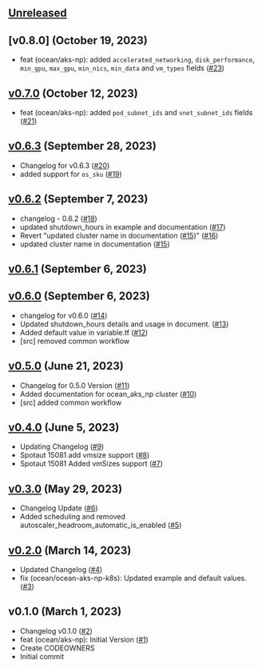 <a name="unreleased"></a>
## [Unreleased]

<a name="v0.8.0"></a>
## [v0.8.0] (October 19, 2023)

- feat (ocean/aks-np): added `accelerated_networking`, `disk_performance`, `min_gpu`, `max_gpu`, `min_nics`, `min_data` and `vm_types` fields ([#23](https://github.com/spotinst/terraform-spotinst-ocean-aks-np-k8s/issues/23))


<a name="v0.7.0"></a>
## [v0.7.0] (October 12, 2023)

- feat (ocean/aks-np): added `pod_subnet_ids` and `vnet_subnet_ids` fields ([#21](https://github.com/spotinst/terraform-spotinst-ocean-aks-np-k8s/issues/21))


<a name="v0.6.3"></a>
## [v0.6.3] (September 28, 2023)

- Changelog for v0.6.3 ([#20](https://github.com/spotinst/terraform-spotinst-ocean-aks-np-k8s/issues/20))
- added support for `os_sku` ([#19](https://github.com/spotinst/terraform-spotinst-ocean-aks-np-k8s/issues/19))


<a name="v0.6.2"></a>
## [v0.6.2] (September 7, 2023)

- changelog - 0.6.2 ([#18](https://github.com/spotinst/terraform-spotinst-ocean-aks-np-k8s/issues/18))
- updated shutdown_hours in example and documentation ([#17](https://github.com/spotinst/terraform-spotinst-ocean-aks-np-k8s/issues/17))
- Revert "updated cluster name in documentation ([#15](https://github.com/spotinst/terraform-spotinst-ocean-aks-np-k8s/issues/15))" ([#16](https://github.com/spotinst/terraform-spotinst-ocean-aks-np-k8s/issues/16))
- updated cluster name in documentation ([#15](https://github.com/spotinst/terraform-spotinst-ocean-aks-np-k8s/issues/15))


<a name="v0.6.1"></a>
## [v0.6.1] (September 6, 2023)



<a name="v0.6.0"></a>
## [v0.6.0] (September 6, 2023)

- changelog for v0.6.0 ([#14](https://github.com/spotinst/terraform-spotinst-ocean-aks-np-k8s/issues/14))
- Updated shutdown_hours details and usage in document. ([#13](https://github.com/spotinst/terraform-spotinst-ocean-aks-np-k8s/issues/13))
- Added default value in variable.tf ([#12](https://github.com/spotinst/terraform-spotinst-ocean-aks-np-k8s/issues/12))
- [src] removed common workflow


<a name="v0.5.0"></a>
## [v0.5.0] (June 21, 2023)

- Changelog for 0.5.0 Version ([#11](https://github.com/spotinst/terraform-spotinst-ocean-aks-np-k8s/issues/11))
- Added documentation for ocean_aks_np cluster ([#10](https://github.com/spotinst/terraform-spotinst-ocean-aks-np-k8s/issues/10))
- [src] added common workflow


<a name="v0.4.0"></a>
## [v0.4.0] (June 5, 2023)

- Updating Changelog ([#9](https://github.com/spotinst/terraform-spotinst-ocean-aks-np-k8s/issues/9))
- Spotaut 15081 add vmsize support ([#8](https://github.com/spotinst/terraform-spotinst-ocean-aks-np-k8s/issues/8))
- Spotaut 15081 Added vmSizes support ([#7](https://github.com/spotinst/terraform-spotinst-ocean-aks-np-k8s/issues/7))


<a name="v0.3.0"></a>
## [v0.3.0] (May 29, 2023)

- Changelog Update ([#6](https://github.com/spotinst/terraform-spotinst-ocean-aks-np-k8s/issues/6))
- Added scheduling and removed autoscaler_headroom_automatic_is_enabled ([#5](https://github.com/spotinst/terraform-spotinst-ocean-aks-np-k8s/issues/5))


<a name="v0.2.0"></a>
## [v0.2.0] (March 14, 2023)

- Updated Changelog ([#4](https://github.com/spotinst/terraform-spotinst-ocean-aks-np-k8s/issues/4))
- fix (ocean/ocean-aks-np-k8s): Updated example and default values. ([#3](https://github.com/spotinst/terraform-spotinst-ocean-aks-np-k8s/issues/3))


<a name="v0.1.0"></a>
## v0.1.0 (March 1, 2023)

- Changelog v0.1.0 ([#2](https://github.com/spotinst/terraform-spotinst-ocean-aks-np-k8s/issues/2))
- feat (ocean/aks-np): Initial Version ([#1](https://github.com/spotinst/terraform-spotinst-ocean-aks-np-k8s/issues/1))
- Create CODEOWNERS
- Initial commit


[Unreleased]: https://github.com/spotinst/terraform-spotinst-ocean-aks-np-k8s/compare/v0.7.0...HEAD
[v0.7.0]: https://github.com/spotinst/terraform-spotinst-ocean-aks-np-k8s/compare/v0.6.3...v0.7.0
[v0.6.3]: https://github.com/spotinst/terraform-spotinst-ocean-aks-np-k8s/compare/v0.6.2...v0.6.3
[v0.6.2]: https://github.com/spotinst/terraform-spotinst-ocean-aks-np-k8s/compare/v0.6.1...v0.6.2
[v0.6.1]: https://github.com/spotinst/terraform-spotinst-ocean-aks-np-k8s/compare/v0.6.0...v0.6.1
[v0.6.0]: https://github.com/spotinst/terraform-spotinst-ocean-aks-np-k8s/compare/v0.5.0...v0.6.0
[v0.5.0]: https://github.com/spotinst/terraform-spotinst-ocean-aks-np-k8s/compare/v0.4.0...v0.5.0
[v0.4.0]: https://github.com/spotinst/terraform-spotinst-ocean-aks-np-k8s/compare/v0.3.0...v0.4.0
[v0.3.0]: https://github.com/spotinst/terraform-spotinst-ocean-aks-np-k8s/compare/v0.2.0...v0.3.0
[v0.2.0]: https://github.com/spotinst/terraform-spotinst-ocean-aks-np-k8s/compare/v0.1.0...v0.2.0
